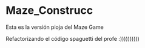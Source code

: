 # Maze_Construcc
Esta es la versión pioja del Maze Game

Refactorizando el código spaguetti del profe :))))))))))
